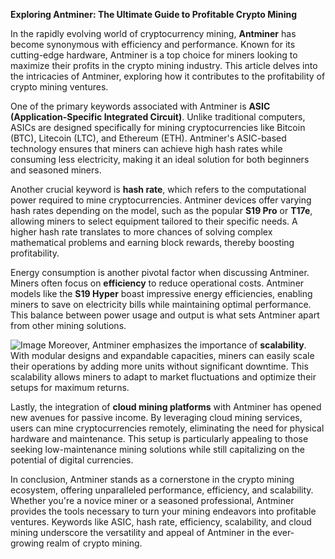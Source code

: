**Exploring Antminer: The Ultimate Guide to Profitable Crypto Mining**

In the rapidly evolving world of cryptocurrency mining, **Antminer** has become synonymous with efficiency and performance. Known for its cutting-edge hardware, Antminer is a top choice for miners looking to maximize their profits in the crypto mining industry. This article delves into the intricacies of Antminer, exploring how it contributes to the profitability of crypto mining ventures.

One of the primary keywords associated with Antminer is **ASIC (Application-Specific Integrated Circuit)**. Unlike traditional computers, ASICs are designed specifically for mining cryptocurrencies like Bitcoin (BTC), Litecoin (LTC), and Ethereum (ETH). Antminer's ASIC-based technology ensures that miners can achieve high hash rates while consuming less electricity, making it an ideal solution for both beginners and seasoned miners.

Another crucial keyword is **hash rate**, which refers to the computational power required to mine cryptocurrencies. Antminer devices offer varying hash rates depending on the model, such as the popular **S19 Pro** or **T17e**, allowing miners to select equipment tailored to their specific needs. A higher hash rate translates to more chances of solving complex mathematical problems and earning block rewards, thereby boosting profitability.

Energy consumption is another pivotal factor when discussing Antminer. Miners often focus on **efficiency** to reduce operational costs. Antminer models like the **S19 Hyper** boast impressive energy efficiencies, enabling miners to save on electricity bills while maintaining optimal performance. This balance between power usage and output is what sets Antminer apart from other mining solutions.


![Image](https://github.com/user-attachments/assets/31692037-0104-4703-abd1-696b6a7dd41b)
Moreover, Antminer emphasizes the importance of **scalability**. With modular designs and expandable capacities, miners can easily scale their operations by adding more units without significant downtime. This scalability allows miners to adapt to market fluctuations and optimize their setups for maximum returns.

Lastly, the integration of **cloud mining platforms** with Antminer has opened new avenues for passive income. By leveraging cloud mining services, users can mine cryptocurrencies remotely, eliminating the need for physical hardware and maintenance. This setup is particularly appealing to those seeking low-maintenance mining solutions while still capitalizing on the potential of digital currencies.

In conclusion, Antminer stands as a cornerstone in the crypto mining ecosystem, offering unparalleled performance, efficiency, and scalability. Whether you're a novice miner or a seasoned professional, Antminer provides the tools necessary to turn your mining endeavors into profitable ventures. Keywords like ASIC, hash rate, efficiency, scalability, and cloud mining underscore the versatility and appeal of Antminer in the ever-growing realm of crypto mining.